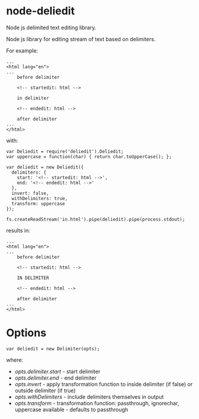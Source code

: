 # node-deliedit
Node js delimited text editing library.

Node js library for editing stream of text based on delimiters.

For example: 

```
...
<html lang="en">
...
    before delimiter

    <!-- startedit: html -->

    in delimiter

    <!-- endedit: html -->

    after delimiter
...
</html>
```

with:

```
var Deliedit = require('deliedit').Deliedit;
var uppercase = function(char) { return char.toUpperCase(); };

var deliedit = new Deliedit({
  delimiters: {
    start: '<!-- startedit: html -->',
    end: '<!-- endedit: html -->'
  },
  invert: false,
  withDelimiters: true,
  transform: uppercase
});

fs.createReadStream('in.html').pipe(deliedit).pipe(process.stdout);
```

results in:
```
...
<html lang="en">
...
    before delimiter

    <!-- startedit: html -->

    IN DELIMITER

    <!-- endedit: html -->

    after delimiter
...
</html>
```

Options
===
```
var deliedit = new Delimiter(opts);
```

where:
- *opts.delimiter.start* - start delimiter
- *opts.delimiter.end* - end delimiter
- *opts.invert* - apply transformation function to inside delimiter (if false) or outside delimiter (if true)
- *opts.withDelimiters* - include delimiters themselves in output
- *opts.transform* - transformation function: passthrough, ignorechar, uppercase available - defaults to passthrough
